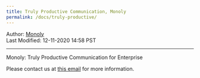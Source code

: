 ```yaml
---
title: Truly Productive Communication, Monoly
permalink: /docs/truly-productive/
---
```

Author: <a href="mailto:admin@monoly.com">Monoly</a>
<br>
Last Modified: 12-11-2020 14:58 PST
<br>

----
Monoly: Truly Productive Communication for Enterprise

Please contact us at <a href="mailto:admin@monoly.com">this email</a> for more information. 